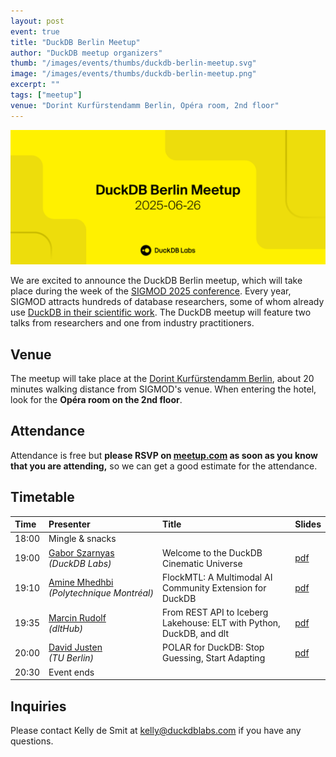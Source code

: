 ```yaml
---
layout: post
event: true
title: "DuckDB Berlin Meetup"
author: "DuckDB meetup organizers"
thumb: "/images/events/thumbs/duckdb-berlin-meetup.svg"
image: "/images/events/thumbs/duckdb-berlin-meetup.png"
excerpt: ""
tags: ["meetup"]
venue: "Dorint Kurfürstendamm Berlin, Opéra room, 2nd floor"
---
```


<img src="/images/events/thumbs/duckdb-berlin-meetup.svg"
     alt="DuckDB Berlin Meetup Splashscreen"
     width="680"
     />

We are excited to announce the DuckDB Berlin meetup, which will take place during the week of the [SIGMOD 2025 conference](https://2025.sigmod.org/).
Every year, SIGMOD attracts hundreds of database researchers, some of whom already use [DuckDB in their scientific work](https://shows.acast.com/disseminate). The DuckDB meetup will feature two talks from researchers and one from industry practitioners.

## Venue

The meetup will take place at the [Dorint Kurfürstendamm Berlin](https://maps.app.goo.gl/Fv2WhXUJ7F5CLNTm6), about 20 minutes walking distance from SIGMOD's venue.
When entering the hotel, look for the **Opéra room on the 2nd floor**.

## Attendance

Attendance is free but **please RSVP on [meetup.com](https://www.meetup.com/duckdb/events/308039708/) as soon as you know that you are attending,** so we can get a good estimate for the attendance.

## Timetable

| Time  | Presenter                                                                  | Title                                                                | Slides                                                                                                                                                              |
| :---- | :------------------------------------------------------------------------- | :------------------------------------------------------------------- | ------------------------------------------------------------------------------------------------------------------------------------------------------------------- |
| 18:00 | Mingle & snacks                                                            |                                                                      |                                                                                                                                                                     |
| 19:00 | [Gabor Szarnyas](https://szarnyasg.org/) <br/>_(DuckDB Labs)_              | Welcome to the DuckDB Cinematic Universe                             | [pdf](http://blobs.duckdb.org/events/duckdb-berlin-meetup/gabor-szarnyas-the-duckdb-cinematic-universe.pdf)                                                         |
| 19:10 | [Amine Mhedhbi](https://amine.io/) <br/>_(Polytechnique&nbsp;Montréal)_    | FlockMTL: A Multimodal AI Community Extension for DuckDB             | [pdf](http://blobs.duckdb.org/events/duckdb-berlin-meetup/amine-mhedhbi-flockmtl-a-multimodal-ai-community-extension-for-duckdb.pdf)                                |
| 19:35 | [Marcin Rudolf](https://www.linkedin.com/in/marcinrudolf/) <br/>_(dltHub)_ | From REST API to Iceberg Lakehouse: ELT with Python, DuckDB, and dlt | [pdf](http://blobs.duckdb.org/events/duckdb-berlin-meetup/marcin-rudolf-shreyas-gowda-dlthub-from-rest-api-to-iceberg-lakehouse-elt-with-python-dlt-and-duckdb.pdf) |
| 20:00 | [David Justen](https://d-justen.github.io/) <br/>_(TU Berlin)_             | POLAR for DuckDB: Stop Guessing, Start Adapting                      | [pdf](http://blobs.duckdb.org/events/duckdb-berlin-meetup/david-justen-polar-stop-guessing-start-adapting.pdf)                                                      |
| 20:30 | Event ends                                                                 |                                                                      |                                                                                                                                                                     |

## Inquiries

Please contact Kelly de Smit at [kelly@duckdblabs.com](mailto:kelly@duckdblabs.com) if you have any questions.

